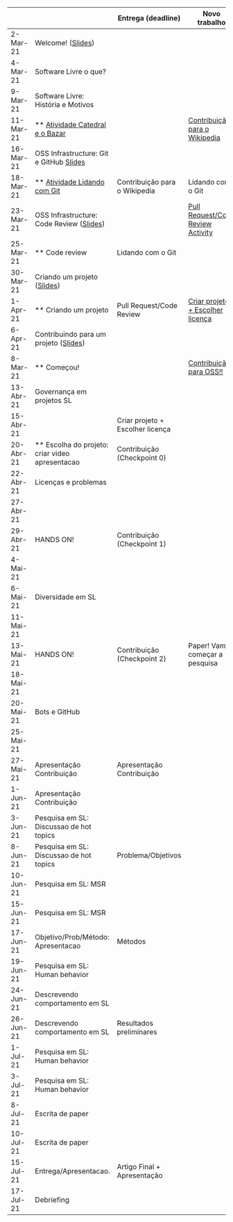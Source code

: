 
|           |                                                                                |     Entrega (deadline)               |     Novo trabalho                     |
|-----------|--------------------------------------------------------------------------------|--------------------------------------|---------------------------------------|
| 2-Mar-21 |     Welcome! ([Slides](notes/Lecture_01.pdf))          |                                      |                                       |
| 4-Mar-21 |     Software Livre o que? |                                     |                                       | 
| 9-Mar-21 |  Software Livre: História e Motivos           |         |                                       |
| 11-Mar-21  | ** [Atividade Catedral e o Bazar](assignments/cathbaz.md)                       |        | [Contribuição para o Wikipedia](assignments/wikipedia.md)         |
| 16-Mar-21  | OSS Infrastructure: Git e GitHub [Slides](notes/Lecture_03.pdf)                     |                                      |                                       |
| 18-Mar-21  | ** [Atividade Lidando com Git](assignments/gitAssignment.md)                     | Contribuição para o Wikipedia        | Lidando com o Git                     |
| 23-Mar-21 |     OSS Infrastructure: Code Review ([Slides](notes/Lecture_04.pdf))  |                    |  [Pull Request/Code Review Activity](assignments/PRcodeReview.md)                 |
| 25-Mar-21 |  ** Code review                       |Lidando com o Git                     |      |
| 30-Mar-21 |   Criando um projeto ([Slides](notes/Lecture_05.pdf))                                        |                                      |                                       |
| 1-Apr-21 | ** Criando um projeto                                       |     Pull Request/Code Review         | [Criar projeto + Escolher licença](assignments/openYourProject.md)    |
| 6-Apr-21 | Contribuindo para um projeto ([Slides](notes/Lecture_06.pdf)) |                |                                       |
| 8-Mar-21 |  ** Começou!                            |                                      |     [Contribuição para OSS!!](https://github.com/igorsteinmacher/SL-Mestrado/tree/master/assignments)           |
| 13-Abr-21  |  Governança em projetos SL                            |                                      |                                       |
| 15-Abr-21  |                               |     Criar projeto + Escolher licença |                                       |
| 20-Abr-21  | ** Escolha do projeto: criar video apresentacao        | Contribuição (Checkpoint 0)          |                                       |
| 22-Abr-21 | Licenças e problemas                                    |                                      |                                       |
| 27-Abr-21 |                                                         |                                      |                                       |
| 29-Abr-21 |   HANDS ON!                                             | Contribuição (Checkpoint 1)          |                                       |
| 4-Mai-21 |                                                          |                                      |                                       |
| 6-Mai-21 | Diversidade em SL                                        |                                      |                                       |
| 11-Mai-21 |                                                         |                                      |                                       |
| 13-Mai-21  |     HANDS ON!                                          | Contribuição (Checkpoint 2)          | Paper! Vamos começar a pesquisa       |
| 18-Mai-21  |                                                        |                                      |                                       |
| 20-Mai-21 |     Bots e GitHub                                       |                                      |                                       |
| 25-Mai-21 |                                                         |                                      |                                       |
| 27-Mai-21 |     Apresentação Contribuição                           |   Apresentação Contribuição          |                                       |
| 1-Jun-21  |     Apresentação Contribuição                           |                                      |                                       |
| 3-Jun-21  |     Pesquisa em SL: Discussao de hot topics             |                                      |                                       |
| 8-Jun-21  |     Pesquisa em SL: Discussao de hot topics             |  Problema/Objetivos                  |                                       |
| 10-Jun-21 |    Pesquisa em SL: MSR                                  |                                      |                                       |
| 15-Jun-21 |    Pesquisa em SL: MSR                                  |                                      |                                       |
| 17-Jun-21 |    Objetivo/Prob/Método: Apresentacao                   |  Métodos                             |                                       |
| 19-Jun-21 |    Pesquisa em SL: Human behavior                       |                                      |                                       |
| 24-Jun-21 |    Descrevendo comportamento em SL                      |                                      |                                       |
| 26-Jun-21 |    Descrevendo comportamento em SL                      | Resultados preliminares              |                                       |
| 1-Jul-21 |     Pesquisa em SL: Human behavior                       |                                      |                                       |
| 3-Jul-21 |     Pesquisa em SL: Human behavior                       |                                      |                                       |
| 8-Jul-21 |     Escrita de paper                                     |                                      |                                       |
| 10-Jul-21 |    Escrita de paper                                     |                                      |                                       |
| 15-Jul-21 |     Entrega/Apresentacao.                               | Artigo Final + Apresentação          |                                       |
| 17-Jul-21 |     Debriefing                                          |                                      |                                       |
